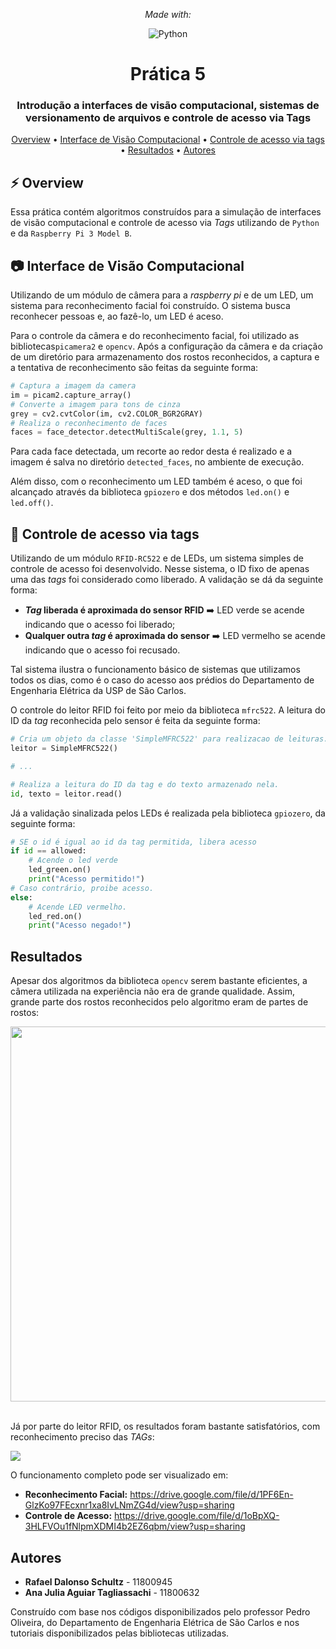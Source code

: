 <div align="center">

*Made with:*

![Python](https://img.shields.io/badge/python-3670A0?style=for-the-badge&logo=python&logoColor=ffdd54)

# Prática 5 

### Introdução a interfaces de visão computacional, sistemas de versionamento de arquivos e controle de acesso via Tags

[Overview](#%EF%B8%8F-overview) •
[Interface de Visão Computacional](#-interface-de-visao-computacional) •
[Controle de acesso via tags](#-controle-de-acesso-via-tags) • 
[Resultados](#-resultados) • 
[Autores](#-autores)

</div>

## ⚡️ Overview

Essa prática contém algoritmos construídos para a simulação de interfaces de visão computacional e controle de acesso via *Tags* utilizando de ```Python``` e da ```Raspberry Pi 3 Model B```.

## 📷 Interface de Visão Computacional

Utilizando de um módulo de câmera para a *raspberry pi* e de um LED, um sistema para reconhecimento facial foi construído. O sistema busca reconhecer pessoas e, ao fazê-lo, um LED é aceso.

Para o controle da câmera e do reconhecimento facial, foi utilizado as bibliotecas```picamera2``` e ```opencv```. Após a configuração da câmera e da criação de um diretório para armazenamento dos rostos reconhecidos, a captura e a tentativa de reconhecimento são feitas da seguinte forma:

```python
# Captura a imagem da camera
im = picam2.capture_array()
# Converte a imagem para tons de cinza
grey = cv2.cvtColor(im, cv2.COLOR_BGR2GRAY)
# Realiza o reconhecimento de faces
faces = face_detector.detectMultiScale(grey, 1.1, 5)
```

Para cada face detectada, um recorte ao redor desta é realizado e a imagem é salva no diretório ```detected_faces```, no ambiente de execução. 

Além disso, com o reconhecimento um LED também é aceso, o que foi alcançado através da biblioteca ```gpiozero``` e dos métodos ```led.on()``` e ```led.off()```.

## 🪪 Controle de acesso via tags

Utilizando de um módulo ```RFID-RC522``` e de LEDs, um sistema simples de controle de acesso foi desenvolvido. Nesse sistema, o ID fixo de apenas uma das *tags* foi considerado como liberado. A validação se dá da seguinte forma:

* ***Tag* liberada é aproximada do sensor RFID** ➡️ LED verde se acende indicando que o acesso foi liberado; 
* **Qualquer outra *tag* é aproximada do sensor** ➡️ LED vermelho se acende indicando que o acesso foi recusado. 

Tal sistema ilustra o funcionamento básico de sistemas que utilizamos todos os dias, como é o caso do acesso aos prédios do Departamento de Engenharia Elétrica da USP de São Carlos.

O controle do leitor RFID foi feito por meio da biblioteca ```mfrc522```. A leitura do ID da *tag* reconhecida pelo sensor é feita da seguinte forma:

```python
# Cria um objeto da classe 'SimpleMFRC522' para realizacao de leituras.
leitor = SimpleMFRC522()

# ...

# Realiza a leitura do ID da tag e do texto armazenado nela.
id, texto = leitor.read()
```
Já a validação sinalizada pelos LEDs é realizada pela biblioteca ```gpiozero```, da seguinte forma:

```python
# SE o id é igual ao id da tag permitida, libera acesso
if id == allowed:
    # Acende o led verde
    led_green.on()
    print("Acesso permitido!")
# Caso contrário, proibe acesso.
else:
    # Acende LED vermelho.
    led_red.on()
    print("Acesso negado!")
```

## Resultados

Apesar dos algoritmos da biblioteca ```opencv``` serem bastante eficientes, a câmera utilizada na experiência não era de grande qualidade. Assim, grande parte dos rostos reconhecidos pelo algoritmo eram de partes de rostos:

<div align="center">
<img width='600px' src="https://i.imgur.com/WlBZG7A.png"/>
</div>

<br>

Já por parte do leitor RFID, os resultados foram bastante satisfatórios, com reconhecimento preciso das *TAGs*:

![](https://github.com/rafaeldschultz/sel0630-praticas/blob/main/pratica5/RFID.gif)

O funcionamento completo pode ser visualizado em:
* **Reconhecimento Facial:** https://drive.google.com/file/d/1PF6En-GlzKo97FEcxnr1xa8IvLNmZG4d/view?usp=sharing
* **Controle de Acesso:** https://drive.google.com/file/d/1oBpXQ-3HLFVOu1fNlpmXDMI4b2EZ6qbm/view?usp=sharing

## Autores

* **Rafael Dalonso Schultz** - 11800945
* **Ana Julia Aguiar Tagliassachi** - 11800632

Construído com base nos códigos disponibilizados pelo professor Pedro Oliveira, do Departamento de Engenharia Elétrica de São Carlos e nos tutoriais disponibilizados pelas bibliotecas utilizadas.
